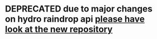 # DEPRECATED due to major changes on hydro raindrop api <a href="https://github.com/serkanalgl/hydro-raindrop-java">please have look at the new repository</a>


